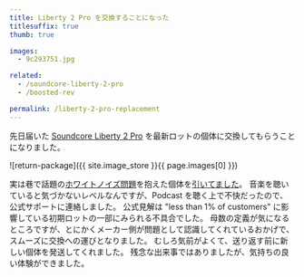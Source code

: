 ```yaml
---
title: Liberty 2 Pro を交換することになった
titlesuffix: true
thumb: true

images:
  - 9c293751.jpg

related:
  - /soundcore-liberty-2-pro
  - /boosted-rev

permalink: /liberty-2-pro-replacement
---
```


先日届いた [Soundcore Liberty 2 Pro](https://www.soundcore.com/products/variant/liberty-2-pro/A3909011) を最新ロットの個体に交換してもらうことになりました。

![return-package]({{ site.image_store }}{{ page.images[0] }})

実は巷で話題の[ホワイトノイズ問題](https://www.reddit.com/r/anker/comments/dla4fg/liberty_pro_2_static/)を抱えた個体を[引いてました](https://twitter.com/tmaesaka/status/1188669784314920966)。
音楽を聴いていると気づかないレベルなんですが、Podcast を聴く上で不快だったので、公式サポートに連絡しました。
公式見解は "less than 1% of customers" に影響している初期ロットの一部にみられる不具合でした。
母数の定義が気になるところですが、とにかくメーカー側が問題として認識してくれているおかげで、スムーズに交換への運びとなりました。
むしろ気前がよくて、送り返す前に新しい個体を発送してくれました。
残念な出来事ではありましたが、気持ちの良い体験ができました。
